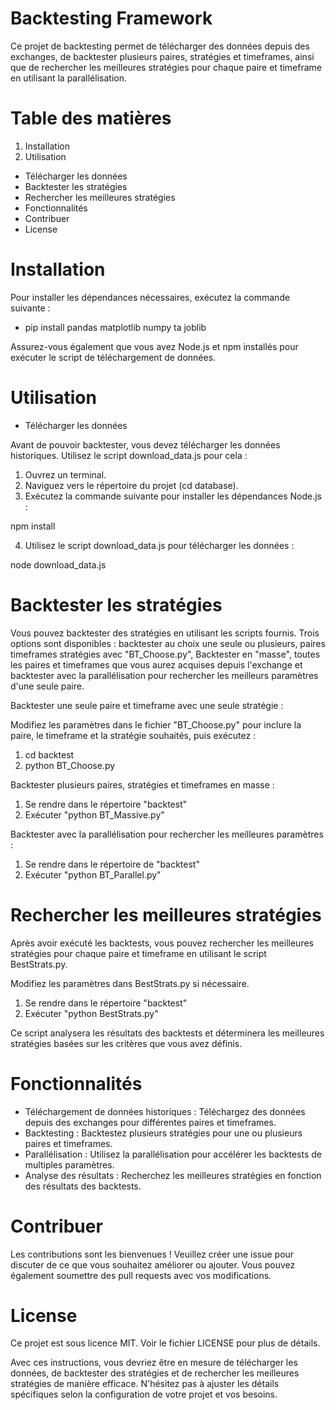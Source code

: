 # Backtesting Framework

Ce projet de backtesting permet de télécharger des données depuis des exchanges, de backtester plusieurs paires, stratégies et timeframes, ainsi que de rechercher les meilleures stratégies pour chaque paire et timeframe en utilisant la parallélisation.

# Table des matières
1. Installation
2. Utilisation
  - Télécharger les données
  - Backtester les stratégies
  - Rechercher les meilleures stratégies
- Fonctionnalités
- Contribuer
- License

# Installation

Pour installer les dépendances nécessaires, exécutez la commande suivante :

- pip install pandas matplotlib numpy ta joblib

Assurez-vous également que vous avez Node.js et npm installés pour exécuter le script de téléchargement de données.

# Utilisation

- Télécharger les données

Avant de pouvoir backtester, vous devez télécharger les données historiques. Utilisez le script download_data.js pour cela :

1. Ouvrez un terminal.
2. Naviguez vers le répertoire du projet (cd database).
3. Exécutez la commande suivante pour installer les dépendances Node.js :

npm install

4. Utilisez le script download_data.js pour télécharger les données :

node download_data.js

# Backtester les stratégies

Vous pouvez backtester des stratégies en utilisant les scripts fournis. Trois options sont disponibles : backtester au choix une seule ou plusieurs, paires timeframes stratégies avec "BT_Choose.py", Backtester en "masse", toutes les paires et timeframes que vous aurez acquises depuis l'exchange et backtester avec la parallélisation pour rechercher les meilleurs paramètres d'une seule paire.

Backtester une seule paire et timeframe avec une seule stratégie :

Modifiez les paramètres dans le fichier "BT_Choose.py" pour inclure la paire, le timeframe et la stratégie souhaités, puis exécutez :

1. cd backtest
2. python BT_Choose.py

Backtester plusieurs paires, stratégies et timeframes en masse :

1. Se rendre dans le répertoire "backtest" 
2. Exécuter "python BT_Massive.py"

Backtester avec la parallélisation pour rechercher les meilleures paramètres :

1. Se rendre dans le répertoire de "backtest"
2. Exécuter "python BT_Parallel.py"


# Rechercher les meilleures stratégies

Après avoir exécuté les backtests, vous pouvez rechercher les meilleures stratégies pour chaque paire et timeframe en utilisant le script BestStrats.py.

Modifiez les paramètres dans BestStrats.py si nécessaire.

1. Se rendre dans le répertoire "backtest"
2. Exécuter "python BestStrats.py"

Ce script analysera les résultats des backtests et déterminera les meilleures stratégies basées sur les critères que vous avez définis.

# Fonctionnalités

- Téléchargement de données historiques : Téléchargez des données depuis des exchanges pour différentes paires et timeframes.
- Backtesting : Backtestez plusieurs stratégies pour une ou plusieurs paires et timeframes.
- Parallélisation : Utilisez la parallélisation pour accélérer les backtests de multiples paramètres.
- Analyse des résultats : Recherchez les meilleures stratégies en fonction des résultats des backtests.

# Contribuer

Les contributions sont les bienvenues ! Veuillez créer une issue pour discuter de ce que vous souhaitez améliorer ou ajouter. Vous pouvez également soumettre des pull requests avec vos modifications.

# License

Ce projet est sous licence MIT. Voir le fichier LICENSE pour plus de détails.

Avec ces instructions, vous devriez être en mesure de télécharger les données, de backtester des stratégies et de rechercher les meilleures stratégies de manière efficace. N'hésitez pas à ajuster les détails spécifiques selon la configuration de votre projet et vos besoins.